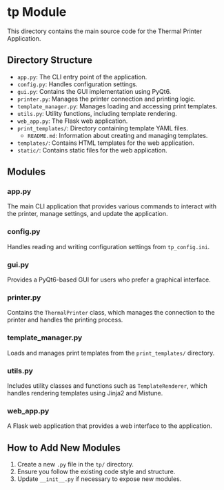 # tp Module

This directory contains the main source code for the Thermal Printer Application.

## Directory Structure

- `app.py`: The CLI entry point of the application.
- `config.py`: Handles configuration settings.
- `gui.py`: Contains the GUI implementation using PyQt6.
- `printer.py`: Manages the printer connection and printing logic.
- `template_manager.py`: Manages loading and accessing print templates.
- `utils.py`: Utility functions, including template rendering.
- `web_app.py`: The Flask web application.
- `print_templates/`: Directory containing template YAML files.
  - `README.md`: Information about creating and managing templates.
- `templates/`: Contains HTML templates for the web application.
- `static/`: Contains static files for the web application.

## Modules

### app.py

The main CLI application that provides various commands to interact with the printer, manage settings, and update the application.

### config.py

Handles reading and writing configuration settings from `tp_config.ini`.

### gui.py

Provides a PyQt6-based GUI for users who prefer a graphical interface.

### printer.py

Contains the `ThermalPrinter` class, which manages the connection to the printer and handles the printing process.

### template_manager.py

Loads and manages print templates from the `print_templates/` directory.

### utils.py

Includes utility classes and functions such as `TemplateRenderer`, which handles rendering templates using Jinja2 and Mistune.

### web_app.py

A Flask web application that provides a web interface to the application.

## How to Add New Modules

1. Create a new `.py` file in the `tp/` directory.
2. Ensure you follow the existing code style and structure.
3. Update `__init__.py` if necessary to expose new modules.
